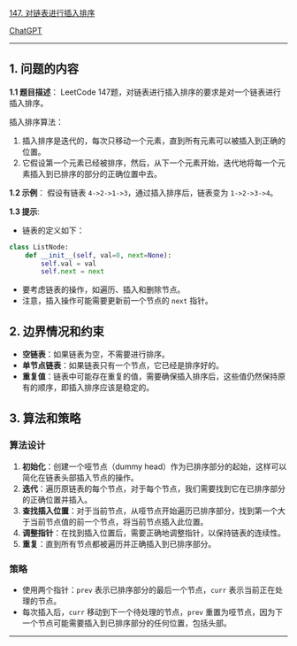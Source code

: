 [147. 对链表进行插入排序](https://leetcode.cn/problems/insertion-sort-list)

[ChatGPT](https://chat.openai.com/share/dedc15c1-39b4-4e49-8c65-14f8f88c2b10)

---

## 1. 问题的内容
**1.1 题目描述**：
LeetCode 147题，对链表进行插入排序的要求是对一个链表进行插入排序。

插入排序算法：

1. 插入排序是迭代的，每次只移动一个元素，直到所有元素可以被插入到正确的位置。
2. 它假设第一个元素已经被排序，然后，从下一个元素开始，迭代地将每一个元素插入到已排序的部分的正确位置中去。

**1.2 示例**：
假设有链表 `4->2->1->3`，通过插入排序后，链表变为 `1->2->3->4`。

**1.3 提示**:
- 链表的定义如下：

```python
class ListNode:
    def __init__(self, val=0, next=None):
        self.val = val
        self.next = next
```

- 要考虑链表的操作，如遍历、插入和删除节点。
- 注意，插入操作可能需要更新前一个节点的 `next` 指针。

## 2. 边界情况和约束
- **空链表**：如果链表为空，不需要进行排序。
- **单节点链表**：如果链表只有一个节点，它已经是排序好的。
- **重复值**：链表中可能存在重复的值，需要确保插入排序后，这些值仍然保持原有的顺序，即插入排序应该是稳定的。

## 3. 算法和策略
### 算法设计

1. **初始化**：创建一个哑节点（dummy head）作为已排序部分的起始，这样可以简化在链表头部插入节点的操作。
2. **迭代**：遍历原链表的每个节点，对于每个节点，我们需要找到它在已排序部分的正确位置并插入。
3. **查找插入位置**：对于当前节点，从哑节点开始遍历已排序部分，找到第一个大于当前节点值的前一个节点，将当前节点插入此位置。
4. **调整指针**：在找到插入位置后，需要正确地调整指针，以保持链表的连续性。
5. **重复**：直到所有节点都被遍历并正确插入到已排序部分。

### 策略

- 使用两个指针：`prev` 表示已排序部分的最后一个节点，`curr` 表示当前正在处理的节点。
- 每次插入后，`curr` 移动到下一个待处理的节点，`prev` 重置为哑节点，因为下一个节点可能需要插入到已排序部分的任何位置，包括头部。

---